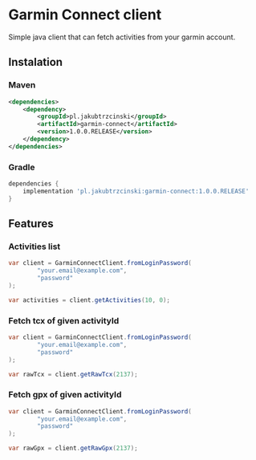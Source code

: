 # Garmin Connect client
Simple java client that can fetch activities from your garmin account.
## Instalation

### Maven 
```xml
<dependencies>
    <dependency>
        <groupId>pl.jakubtrzcinski</groupId>
        <artifactId>garmin-connect</artifactId>
        <version>1.0.0.RELEASE</version>
    </dependency>
</dependencies>
```

### Gradle
```groovy
dependencies {
    implementation 'pl.jakubtrzcinski:garmin-connect:1.0.0.RELEASE'
}
```
## Features

### Activities list

```java
var client = GarminConnectClient.fromLoginPassword(
        "your.email@example.com", 
        "password"
);

var activities = client.getActivities(10, 0);
```

### Fetch tcx of given activityId

```java
var client = GarminConnectClient.fromLoginPassword(
        "your.email@example.com", 
        "password"
);

var rawTcx = client.getRawTcx(2137);
```

### Fetch gpx of given activityId

```java
var client = GarminConnectClient.fromLoginPassword(
        "your.email@example.com", 
        "password"
);

var rawGpx = client.getRawGpx(2137);
```
